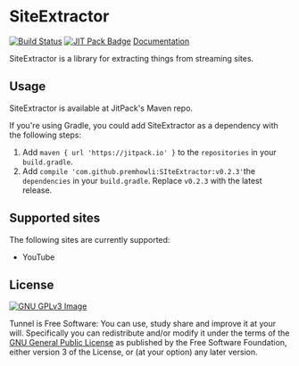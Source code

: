 # SiteExtractor

[![Build Status](https://travis-ci.org/TeamTunnel/TunnelExtractor.svg?branch=master)](https://travis-ci.org/TeamTunnel/TunnelExtractor) [![JIT Pack Badge](https://jitpack.io/v/premhowli/SIteExtractor.svg)](https://jitpack.io/#premhowli/SIteExtractor) [Documentation](https://teamTunnel.github.io/TunnelExtractor/javadoc/)

SiteExtractor is a library for extracting things from streaming sites.

## Usage

SiteExtractor is available at JitPack's Maven repo.

If you're using Gradle, you could add SiteExtractor as a dependency with the following steps:

1. Add `maven { url 'https://jitpack.io' }` to the `repositories` in your `build.gradle`.
2. Add `compile 'com.github.premhowli:SIteExtractor:v0.2.3'`the `dependencies` in your `build.gradle`. Replace `v0.2.3` with the latest release.

## Supported sites

The following sites are currently supported:

- YouTube


## License

[![GNU GPLv3 Image](https://www.gnu.org/graphics/gplv3-127x51.png)](http://www.gnu.org/licenses/gpl-3.0.en.html)  

Tunnel is Free Software: You can use, study share and improve it at your
will. Specifically you can redistribute and/or modify it under the terms of the
[GNU General Public License](https://www.gnu.org/licenses/gpl.html) as
published by the Free Software Foundation, either version 3 of the License, or
(at your option) any later version.  
